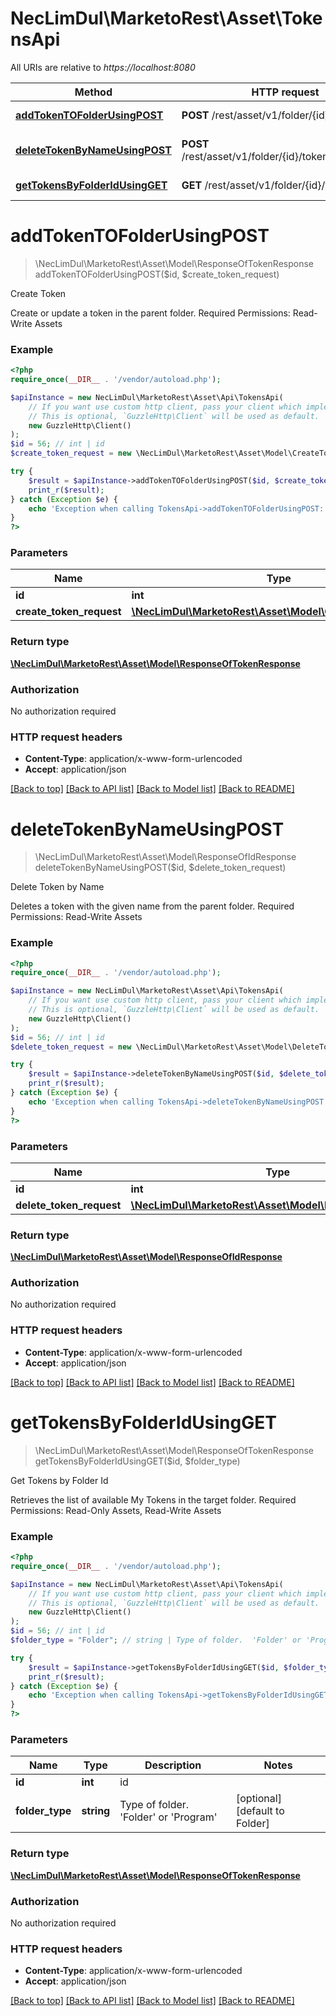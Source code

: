 # NecLimDul\MarketoRest\Asset\TokensApi

All URIs are relative to *https://localhost:8080*

Method | HTTP request | Description
------------- | ------------- | -------------
[**addTokenTOFolderUsingPOST**](TokensApi.md#addTokenTOFolderUsingPOST) | **POST** /rest/asset/v1/folder/{id}/tokens.json | Create Token
[**deleteTokenByNameUsingPOST**](TokensApi.md#deleteTokenByNameUsingPOST) | **POST** /rest/asset/v1/folder/{id}/tokens/delete.json | Delete Token by Name
[**getTokensByFolderIdUsingGET**](TokensApi.md#getTokensByFolderIdUsingGET) | **GET** /rest/asset/v1/folder/{id}/tokens.json | Get Tokens by Folder Id


# **addTokenTOFolderUsingPOST**
> \NecLimDul\MarketoRest\Asset\Model\ResponseOfTokenResponse addTokenTOFolderUsingPOST($id, $create_token_request)

Create Token

Create or update a token in the parent folder.  Required Permissions: Read-Write Assets

### Example
```php
<?php
require_once(__DIR__ . '/vendor/autoload.php');

$apiInstance = new NecLimDul\MarketoRest\Asset\Api\TokensApi(
    // If you want use custom http client, pass your client which implements `GuzzleHttp\ClientInterface`.
    // This is optional, `GuzzleHttp\Client` will be used as default.
    new GuzzleHttp\Client()
);
$id = 56; // int | id
$create_token_request = new \NecLimDul\MarketoRest\Asset\Model\CreateTokenRequest(); // \NecLimDul\MarketoRest\Asset\Model\CreateTokenRequest | createTokenRequest

try {
    $result = $apiInstance->addTokenTOFolderUsingPOST($id, $create_token_request);
    print_r($result);
} catch (Exception $e) {
    echo 'Exception when calling TokensApi->addTokenTOFolderUsingPOST: ', $e->getMessage(), PHP_EOL;
}
?>
```

### Parameters

Name | Type | Description  | Notes
------------- | ------------- | ------------- | -------------
 **id** | **int**| id |
 **create_token_request** | [**\NecLimDul\MarketoRest\Asset\Model\CreateTokenRequest**](../Model/CreateTokenRequest.md)| createTokenRequest |

### Return type

[**\NecLimDul\MarketoRest\Asset\Model\ResponseOfTokenResponse**](../Model/ResponseOfTokenResponse.md)

### Authorization

No authorization required

### HTTP request headers

 - **Content-Type**: application/x-www-form-urlencoded
 - **Accept**: application/json

[[Back to top]](#) [[Back to API list]](../../README.md#documentation-for-api-endpoints) [[Back to Model list]](../../README.md#documentation-for-models) [[Back to README]](../../README.md)

# **deleteTokenByNameUsingPOST**
> \NecLimDul\MarketoRest\Asset\Model\ResponseOfIdResponse deleteTokenByNameUsingPOST($id, $delete_token_request)

Delete Token by Name

Deletes a token with the given name from the parent folder.  Required Permissions: Read-Write Assets

### Example
```php
<?php
require_once(__DIR__ . '/vendor/autoload.php');

$apiInstance = new NecLimDul\MarketoRest\Asset\Api\TokensApi(
    // If you want use custom http client, pass your client which implements `GuzzleHttp\ClientInterface`.
    // This is optional, `GuzzleHttp\Client` will be used as default.
    new GuzzleHttp\Client()
);
$id = 56; // int | id
$delete_token_request = new \NecLimDul\MarketoRest\Asset\Model\DeleteTokenRequest(); // \NecLimDul\MarketoRest\Asset\Model\DeleteTokenRequest | deleteTokenRequest

try {
    $result = $apiInstance->deleteTokenByNameUsingPOST($id, $delete_token_request);
    print_r($result);
} catch (Exception $e) {
    echo 'Exception when calling TokensApi->deleteTokenByNameUsingPOST: ', $e->getMessage(), PHP_EOL;
}
?>
```

### Parameters

Name | Type | Description  | Notes
------------- | ------------- | ------------- | -------------
 **id** | **int**| id |
 **delete_token_request** | [**\NecLimDul\MarketoRest\Asset\Model\DeleteTokenRequest**](../Model/DeleteTokenRequest.md)| deleteTokenRequest |

### Return type

[**\NecLimDul\MarketoRest\Asset\Model\ResponseOfIdResponse**](../Model/ResponseOfIdResponse.md)

### Authorization

No authorization required

### HTTP request headers

 - **Content-Type**: application/x-www-form-urlencoded
 - **Accept**: application/json

[[Back to top]](#) [[Back to API list]](../../README.md#documentation-for-api-endpoints) [[Back to Model list]](../../README.md#documentation-for-models) [[Back to README]](../../README.md)

# **getTokensByFolderIdUsingGET**
> \NecLimDul\MarketoRest\Asset\Model\ResponseOfTokenResponse getTokensByFolderIdUsingGET($id, $folder_type)

Get Tokens by Folder Id

Retrieves the list of available My Tokens in the target folder.  Required Permissions: Read-Only Assets, Read-Write Assets

### Example
```php
<?php
require_once(__DIR__ . '/vendor/autoload.php');

$apiInstance = new NecLimDul\MarketoRest\Asset\Api\TokensApi(
    // If you want use custom http client, pass your client which implements `GuzzleHttp\ClientInterface`.
    // This is optional, `GuzzleHttp\Client` will be used as default.
    new GuzzleHttp\Client()
);
$id = 56; // int | id
$folder_type = "Folder"; // string | Type of folder.  'Folder' or 'Program'

try {
    $result = $apiInstance->getTokensByFolderIdUsingGET($id, $folder_type);
    print_r($result);
} catch (Exception $e) {
    echo 'Exception when calling TokensApi->getTokensByFolderIdUsingGET: ', $e->getMessage(), PHP_EOL;
}
?>
```

### Parameters

Name | Type | Description  | Notes
------------- | ------------- | ------------- | -------------
 **id** | **int**| id |
 **folder_type** | **string**| Type of folder.  &#39;Folder&#39; or &#39;Program&#39; | [optional] [default to Folder]

### Return type

[**\NecLimDul\MarketoRest\Asset\Model\ResponseOfTokenResponse**](../Model/ResponseOfTokenResponse.md)

### Authorization

No authorization required

### HTTP request headers

 - **Content-Type**: application/x-www-form-urlencoded
 - **Accept**: application/json

[[Back to top]](#) [[Back to API list]](../../README.md#documentation-for-api-endpoints) [[Back to Model list]](../../README.md#documentation-for-models) [[Back to README]](../../README.md)

